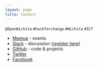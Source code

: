 ```yaml
---
layout: page
title: Connect
---
```


`@OpenWichita` `#hackforchange` `#Wichita` `#ICT`

* [Meetup](http://www.meetup.com/openwichita/) - events
* [Slack](https://openwichita.slack.com) - discussion ([register here](https://openwichita-slack.herokuapp.com))
* [GitHub](https://github.com/openwichita) - code & projects
* [Twitter](https://twitter.com/openwichita)
* [Facebook](https://www.facebook.com/openwichita) 
